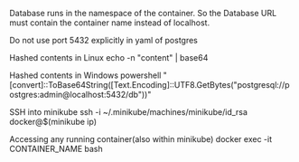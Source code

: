 Database runs in the namespace of the container. So the Database URL must contain the container name instead of localhost.

Do not use port 5432 explicitly in yaml of postgres

Hashed contents in Linux
echo -n "content" | base64

Hashed contents in Windows
powershell "[convert]::ToBase64String([Text.Encoding]::UTF8.GetBytes(\"postgresql://postgres:admin@localhost:5432/db\"))"

SSH into minikube
ssh -i ~/.minikube/machines/minikube/id_rsa docker@$(minikube ip)

Accessing any running container(also within minikube)
docker exec -it CONTAINER_NAME bash
